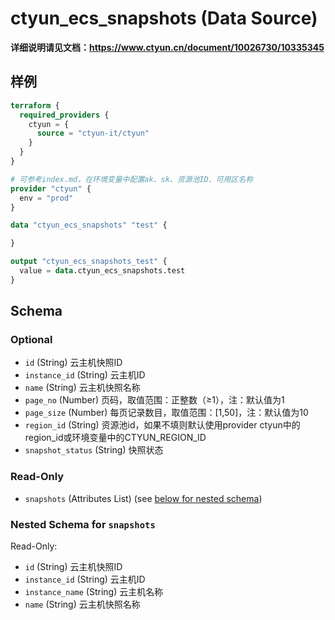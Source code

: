 # ctyun_ecs_snapshots (Data Source)
**详细说明请见文档：https://www.ctyun.cn/document/10026730/10335345**



## 样例

```terraform
terraform {
  required_providers {
    ctyun = {
      source = "ctyun-it/ctyun"
    }
  }
}

# 可参考index.md，在环境变量中配置ak、sk、资源池ID、可用区名称
provider "ctyun" {
  env = "prod"
}

data "ctyun_ecs_snapshots" "test" {

}

output "ctyun_ecs_snapshots_test" {
  value = data.ctyun_ecs_snapshots.test
}
```

<!-- schema generated by tfplugindocs -->
## Schema

### Optional

- `id` (String) 云主机快照ID
- `instance_id` (String) 云主机ID
- `name` (String) 云主机快照名称
- `page_no` (Number) 页码，取值范围：正整数（≥1），注：默认值为1
- `page_size` (Number) 每页记录数目，取值范围：[1,50]，注：默认值为10
- `region_id` (String) 资源池id，如果不填则默认使用provider ctyun中的region_id或环境变量中的CTYUN_REGION_ID
- `snapshot_status` (String) 快照状态

### Read-Only

- `snapshots` (Attributes List) (see [below for nested schema](#nestedatt--snapshots))

<a id="nestedatt--snapshots"></a>
### Nested Schema for `snapshots`

Read-Only:

- `id` (String) 云主机快照ID
- `instance_id` (String) 云主机ID
- `instance_name` (String) 云主机名称
- `name` (String) 云主机快照名称